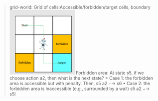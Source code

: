


> grid-world: Grid of cells:Accessible/forbidden/target cells, boundary![](/imgs/2023-07-06/8A6WD3XYNBiZVMYb.png)
> Forbidden area: At state s5, if we choose action a2, then what is the next state?
	> Case 1: the forbidden area is accessible but with penalty. Then, 
				s5 a2 −→ s6 
	• Case 2: the forbidden area is inaccessible (e.g., surrounded by a wall)
					s5 a2 −→ s5l

<!--stackedit_data:
eyJoaXN0b3J5IjpbMzYyNTA2MjI3XX0=
-->